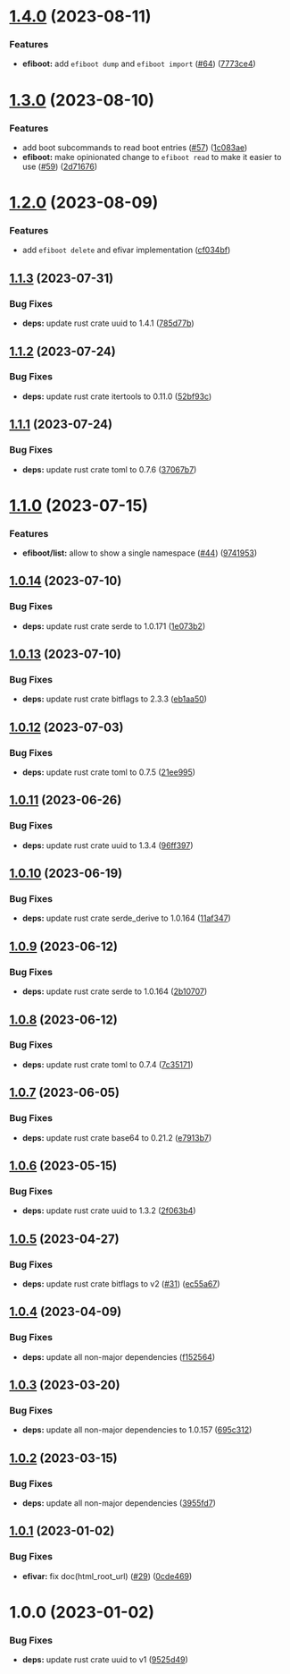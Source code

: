 # [1.4.0](https://github.com/iTrooz/efiboot-rs/compare/v1.3.0...v1.4.0) (2023-08-11)


### Features

* **efiboot:** add `efiboot dump` and `efiboot import` ([#64](https://github.com/iTrooz/efiboot-rs/issues/64)) ([7773ce4](https://github.com/iTrooz/efiboot-rs/commit/7773ce48cb078a9c4d86817cfa42dfd8e0aceccf))

# [1.3.0](https://github.com/iTrooz/efiboot-rs/compare/v1.2.0...v1.3.0) (2023-08-10)


### Features

* add boot subcommands to read boot entries ([#57](https://github.com/iTrooz/efiboot-rs/issues/57)) ([1c083ae](https://github.com/iTrooz/efiboot-rs/commit/1c083aee85f9fa83222172b726d83f60043ab89c))
* **efiboot:** make opinionated change to `efiboot read` to make it easier to use ([#59](https://github.com/iTrooz/efiboot-rs/issues/59)) ([2d71676](https://github.com/iTrooz/efiboot-rs/commit/2d716769b0f4cc756113f03c77b9de9612c049d6))

# [1.2.0](https://github.com/iTrooz/efiboot-rs/compare/v1.1.3...v1.2.0) (2023-08-09)


### Features

* add `efiboot delete` and efivar implementation ([cf034bf](https://github.com/iTrooz/efiboot-rs/commit/cf034bfd7488a25c7bd251ad3f33b053b21d46b4))

## [1.1.3](https://github.com/vtavernier/efiboot-rs/compare/v1.1.2...v1.1.3) (2023-07-31)


### Bug Fixes

* **deps:** update rust crate uuid to 1.4.1 ([785d77b](https://github.com/vtavernier/efiboot-rs/commit/785d77b19825fe86389bb1ba69ae697ea1b356cb))

## [1.1.2](https://github.com/vtavernier/efiboot-rs/compare/v1.1.1...v1.1.2) (2023-07-24)


### Bug Fixes

* **deps:** update rust crate itertools to 0.11.0 ([52bf93c](https://github.com/vtavernier/efiboot-rs/commit/52bf93c997155e6f34c3e48f880ac015606839f1))

## [1.1.1](https://github.com/vtavernier/efiboot-rs/compare/v1.1.0...v1.1.1) (2023-07-24)


### Bug Fixes

* **deps:** update rust crate toml to 0.7.6 ([37067b7](https://github.com/vtavernier/efiboot-rs/commit/37067b794cc2f41a9b1232ddaa1d15e75eb1f034))

# [1.1.0](https://github.com/vtavernier/efiboot-rs/compare/v1.0.14...v1.1.0) (2023-07-15)


### Features

* **efiboot/list:** allow to show a single namespace ([#44](https://github.com/vtavernier/efiboot-rs/issues/44)) ([9741953](https://github.com/vtavernier/efiboot-rs/commit/97419536bc313972a4b10a1be5780167b587de46))

## [1.0.14](https://github.com/vtavernier/efiboot-rs/compare/v1.0.13...v1.0.14) (2023-07-10)


### Bug Fixes

* **deps:** update rust crate serde to 1.0.171 ([1e073b2](https://github.com/vtavernier/efiboot-rs/commit/1e073b273d58dd61c458ab35c71fec2fc0e39f52))

## [1.0.13](https://github.com/vtavernier/efiboot-rs/compare/v1.0.12...v1.0.13) (2023-07-10)


### Bug Fixes

* **deps:** update rust crate bitflags to 2.3.3 ([eb1aa50](https://github.com/vtavernier/efiboot-rs/commit/eb1aa50c0c27bc92ee0256903707c69a259ddcc7))

## [1.0.12](https://github.com/vtavernier/efiboot-rs/compare/v1.0.11...v1.0.12) (2023-07-03)


### Bug Fixes

* **deps:** update rust crate toml to 0.7.5 ([21ee995](https://github.com/vtavernier/efiboot-rs/commit/21ee995596490afe24364cd04df994715bcf3a81))

## [1.0.11](https://github.com/vtavernier/efiboot-rs/compare/v1.0.10...v1.0.11) (2023-06-26)


### Bug Fixes

* **deps:** update rust crate uuid to 1.3.4 ([96ff397](https://github.com/vtavernier/efiboot-rs/commit/96ff397af7f9b6b410f1fd469e0bc84326b8affd))

## [1.0.10](https://github.com/vtavernier/efiboot-rs/compare/v1.0.9...v1.0.10) (2023-06-19)


### Bug Fixes

* **deps:** update rust crate serde_derive to 1.0.164 ([11af347](https://github.com/vtavernier/efiboot-rs/commit/11af34711d27cbb5abb6ba5845a451999a27d0e5))

## [1.0.9](https://github.com/vtavernier/efiboot-rs/compare/v1.0.8...v1.0.9) (2023-06-12)


### Bug Fixes

* **deps:** update rust crate serde to 1.0.164 ([2b10707](https://github.com/vtavernier/efiboot-rs/commit/2b10707835afec3791449ece10e5b3c6929f21c8))

## [1.0.8](https://github.com/vtavernier/efiboot-rs/compare/v1.0.7...v1.0.8) (2023-06-12)


### Bug Fixes

* **deps:** update rust crate toml to 0.7.4 ([7c35171](https://github.com/vtavernier/efiboot-rs/commit/7c3517179b81adab1833966af7e466d73635f53f))

## [1.0.7](https://github.com/vtavernier/efiboot-rs/compare/v1.0.6...v1.0.7) (2023-06-05)


### Bug Fixes

* **deps:** update rust crate base64 to 0.21.2 ([e7913b7](https://github.com/vtavernier/efiboot-rs/commit/e7913b7247c187c03199e3a4244d938df13ff31d))

## [1.0.6](https://github.com/vtavernier/efiboot-rs/compare/v1.0.5...v1.0.6) (2023-05-15)


### Bug Fixes

* **deps:** update rust crate uuid to 1.3.2 ([2f063b4](https://github.com/vtavernier/efiboot-rs/commit/2f063b47fc49985e75fd2a2cee0f9bb27945ff93))

## [1.0.5](https://github.com/vtavernier/efiboot-rs/compare/v1.0.4...v1.0.5) (2023-04-27)


### Bug Fixes

* **deps:** update rust crate bitflags to v2 ([#31](https://github.com/vtavernier/efiboot-rs/issues/31)) ([ec55a67](https://github.com/vtavernier/efiboot-rs/commit/ec55a67c132416663cede661ea861f2db689fee4))

## [1.0.4](https://github.com/vtavernier/efiboot-rs/compare/v1.0.3...v1.0.4) (2023-04-09)


### Bug Fixes

* **deps:** update all non-major dependencies ([f152564](https://github.com/vtavernier/efiboot-rs/commit/f1525643a9b1a1b375f33db6051e276296a34cae))

## [1.0.3](https://github.com/vtavernier/efiboot-rs/compare/v1.0.2...v1.0.3) (2023-03-20)


### Bug Fixes

* **deps:** update all non-major dependencies to 1.0.157 ([695c312](https://github.com/vtavernier/efiboot-rs/commit/695c31227a0782005ec1d0737c4e7fccd6567056))

## [1.0.2](https://github.com/vtavernier/efiboot-rs/compare/v1.0.1...v1.0.2) (2023-03-15)


### Bug Fixes

* **deps:** update all non-major dependencies ([3955fd7](https://github.com/vtavernier/efiboot-rs/commit/3955fd78e9d49af44fcc1410b7573c655ca248cf))

## [1.0.1](https://github.com/vtavernier/efiboot-rs/compare/v1.0.0...v1.0.1) (2023-01-02)


### Bug Fixes

* **efivar:** fix doc(html_root_url) ([#29](https://github.com/vtavernier/efiboot-rs/issues/29)) ([0cde469](https://github.com/vtavernier/efiboot-rs/commit/0cde469e9b6dc51267235c66de79e7246a659f30))

# 1.0.0 (2023-01-02)


### Bug Fixes

* **deps:** update rust crate uuid to v1 ([9525d49](https://github.com/vtavernier/efiboot-rs/commit/9525d494e4d3ebd538bd2215c531a754b1622b27))
